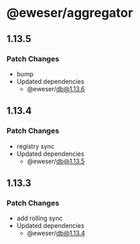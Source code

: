 # @eweser/aggregator

## 1.13.5

### Patch Changes

- bump
- Updated dependencies
  - @eweser/db@1.13.6

## 1.13.4

### Patch Changes

- registry sync
- Updated dependencies
  - @eweser/db@1.13.5

## 1.13.3

### Patch Changes

- add rolling sync
- Updated dependencies
  - @eweser/db@1.13.4
